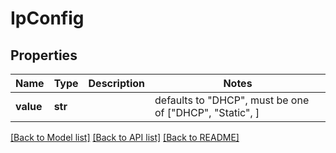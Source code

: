 # IpConfig


## Properties
Name | Type | Description | Notes
------------ | ------------- | ------------- | -------------
**value** | **str** |  | defaults to "DHCP",  must be one of ["DHCP", "Static", ]

[[Back to Model list]](../README.md#documentation-for-models) [[Back to API list]](../README.md#documentation-for-api-endpoints) [[Back to README]](../README.md)


